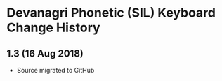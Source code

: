 # Devanagri Phonetic (SIL) Keyboard Change History

## 1.3 (16 Aug 2018)
* Source migrated to GitHub
